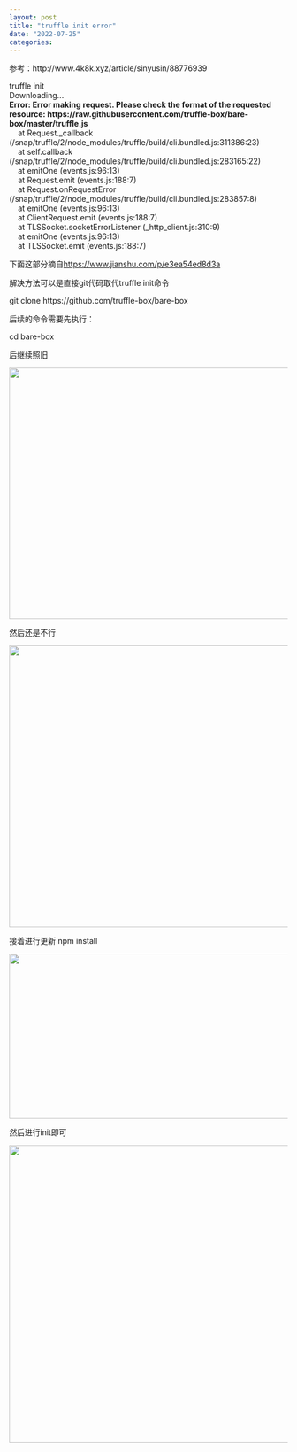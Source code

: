 ```yaml
---
layout: post
title: "truffle init error"
date: "2022-07-25"
categories: 
---
```

<p>参考：http://www.4k8k.xyz/article/sinyusin/88776939</p>

<p>truffle init<br />
Downloading...<br />
<strong>Error: Error making request. Please check the format of the requested resource: https://raw.githubusercontent.com/truffle-box/bare-box/master/truffle.js</strong><br />
&nbsp;&nbsp;&nbsp; at Request._callback (/snap/truffle/2/node_modules/truffle/build/cli.bundled.js:311386:23)<br />
&nbsp;&nbsp;&nbsp; at self.callback (/snap/truffle/2/node_modules/truffle/build/cli.bundled.js:283165:22)<br />
&nbsp;&nbsp;&nbsp; at emitOne (events.js:96:13)<br />
&nbsp;&nbsp;&nbsp; at Request.emit (events.js:188:7)<br />
&nbsp;&nbsp;&nbsp; at Request.onRequestError (/snap/truffle/2/node_modules/truffle/build/cli.bundled.js:283857:8)<br />
&nbsp;&nbsp;&nbsp; at emitOne (events.js:96:13)<br />
&nbsp;&nbsp;&nbsp; at ClientRequest.emit (events.js:188:7)<br />
&nbsp;&nbsp;&nbsp; at TLSSocket.socketErrorListener (_http_client.js:310:9)<br />
&nbsp;&nbsp;&nbsp; at emitOne (events.js:96:13)<br />
&nbsp;&nbsp;&nbsp; at TLSSocket.emit (events.js:188:7)</p>

<p><span>下面这部分摘自<a href="https://www.jianshu.com/p/e3ea54ed8d3a">https://www.jianshu.com/p/e3ea54ed8d3a</a></span></p>

<p><span>解决方法可以是直接git代码取代truffle init命令</span></p>

<p><span>git clone https://github.com/truffle-box/bare-box</span></p>

<p><span>后续的命令需要先执行：</span></p>

<p><span>cd bare-box</span></p>

<p><span>后继续照旧</span></p>

<p><img height="454" src="/uploads/ckeditor/pictures/132/image-20220725160549-1.png" width="1081" /></p>

<p>然后还是不行</p>

<p><img height="509" src="/uploads/ckeditor/pictures/135/image-20220725175912-1.png" width="1916" /></p>

<p>接着进行更新 npm install</p>

<p><img height="298" src="/uploads/ckeditor/pictures/136/image-20220725180004-2.png" width="981" /></p>

<p>然后进行init即可</p>

<p><img height="538" src="/uploads/ckeditor/pictures/137/image-20220725180032-3.png" width="1898" /></p>

